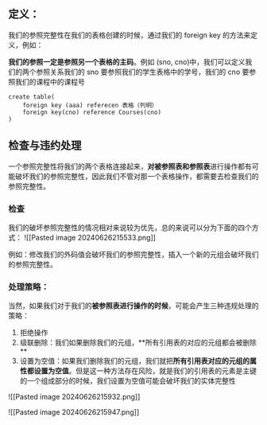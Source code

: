 ## 定义：
我们的参照完整性在我们的表格创建的时候，通过我们的 foreign key 的方法来定义，例如：

**我们的参照一定是参照另一个表格的主码**。例如 (sno, cno)中，我们可以定义我们的两个参照关系我们的 sno 要参照我们的学生表格中的学号，我们的 cno 要参照我们的课程中的课程号
```
create table(
	foreign key (aaa) referecen 表格（列明）
	foreign key(cno) reference Courses(cno)
)
```

## 检查与违约处理
一个参照完整性将我们的两个表格连接起来，**对被参照表和参照表**进行操作都有可能破坏我们的参照完整性，因此我们不管对那一个表格操作，都需要去检查我们的参照完整性。

### 检查
我们的破坏参照完整性的情况相对来说较为优先，总的来说可以分为下面的四个方式：
![[Pasted image 20240626215533.png]]

例如：修改我们的外码值会破坏我们的参照完整性，插入一个新的元组会破坏我们的参照完整性。

### 处理策略：
当然，如果我们对于我们的**被参照表进行操作的时候**，可能会产生三种违规处理的策略：
1. 拒绝操作
2. 级联删除：我们如果删除我们的元组，**所有引用表的对应的元组都会被删除 **
3. 设置为空值：如果我们删除我们的元组，我们就把**所有引用表对应的元组的属性都设置为空值**。但是这一种方法存在风险，就是我们的引用表的元素是主键的一个组成部分的时候，我们设置为空值可能会破坏我们的实体完整性

![[Pasted image 20240626215932.png]]



![[Pasted image 20240626215947.png]]
